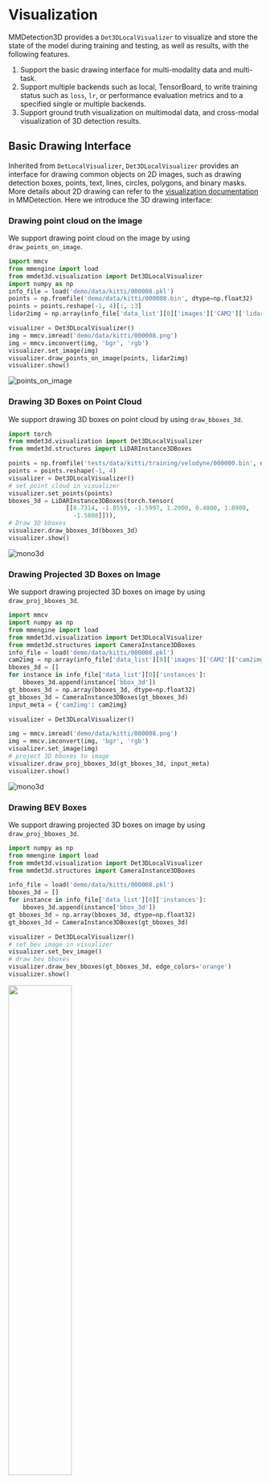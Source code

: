 # Visualization

MMDetection3D provides a `Det3DLocalVisualizer` to visualize and store the state of the model during training and testing, as well as results, with the following features.

1. Support the basic drawing interface for multi-modality data and multi-task.
2. Support multiple backends such as local, TensorBoard, to write training status such as `loss`, `lr`, or performance evaluation metrics and to a specified single or multiple backends.
3. Support ground truth visualization on multimodal data, and cross-modal visualization of 3D detection results.

## Basic Drawing Interface

Inherited from `DetLocalVisualizer`, `Det3DLocalVisualizer` provides an interface for drawing common objects on 2D images, such as drawing detection boxes, points, text, lines, circles, polygons, and binary masks. More details about 2D drawing can refer to the [visualization documentation](https://mmengine.readthedocs.io/zh_CN/latest/advanced_tutorials/visualization.html) in MMDetection. Here we introduce the 3D drawing interface:

### Drawing point cloud on the image

We support drawing point cloud on the image by using `draw_points_on_image`.

```python
import mmcv
from mmengine import load
from mmdet3d.visualization import Det3DLocalVisualizer
import numpy as np
info_file = load('demo/data/kitti/000008.pkl')
points = np.fromfile('demo/data/kitti/000008.bin', dtype=np.float32)
points = points.reshape(-1, 4)[:, :3]
lidar2img = np.array(info_file['data_list'][0]['images']['CAM2']['lidar2img'], dtype=np.float32)

visualizer = Det3DLocalVisualizer()
img = mmcv.imread('demo/data/kitti/000008.png')
img = mmcv.imconvert(img, 'bgr', 'rgb')
visualizer.set_image(img)
visualizer.draw_points_on_image(points, lidar2img)
visualizer.show()
```

![points_on_image](../../../resources/points_on_image.png)

### Drawing 3D Boxes on Point Cloud

We support drawing 3D boxes on point cloud by using `draw_bboxes_3d`.

```python
import torch
from mmdet3d.visualization import Det3DLocalVisualizer
from mmdet3d.structures import LiDARInstance3DBoxes

points = np.fromfile('tests/data/kitti/training/velodyne/000000.bin', dtype=np.float32)
points = points.reshape(-1, 4)
visualizer = Det3DLocalVisualizer()
# set point cloud in visualizer
visualizer.set_points(points)
bboxes_3d = LiDARInstance3DBoxes(torch.tensor(
                [[8.7314, -1.8559, -1.5997, 1.2000, 0.4800, 1.8900,
                  -1.5808]])),
# Draw 3D bboxes
visualizer.draw_bboxes_3d(bboxes_3d)
visualizer.show()
```

![mono3d](../../../resources/pcd.png)

### Drawing Projected 3D Boxes on Image

We support drawing projected 3D boxes on image by using `draw_proj_bboxes_3d`.

```python
import mmcv
import numpy as np
from mmengine import load
from mmdet3d.visualization import Det3DLocalVisualizer
from mmdet3d.structures import CameraInstance3DBoxes
info_file = load('demo/data/kitti/000008.pkl')
cam2img = np.array(info_file['data_list'][0]['images']['CAM2']['cam2img'], dtype=np.float32)
bboxes_3d = []
for instance in info_file['data_list'][0]['instances']:
    bboxes_3d.append(instance['bbox_3d'])
gt_bboxes_3d = np.array(bboxes_3d, dtype=np.float32)
gt_bboxes_3d = CameraInstance3DBoxes(gt_bboxes_3d)
input_meta = {'cam2img': cam2img}

visualizer = Det3DLocalVisualizer()

img = mmcv.imread('demo/data/kitti/000008.png')
img = mmcv.imconvert(img, 'bgr', 'rgb')
visualizer.set_image(img)
# project 3D bboxes to image
visualizer.draw_proj_bboxes_3d(gt_bboxes_3d, input_meta)
visualizer.show()
```

![mono3d](../../../resources/mono3d.png)

### Drawing BEV Boxes

We support drawing projected 3D boxes on image by using `draw_proj_bboxes_3d`.

```python
import numpy as np
from mmengine import load
from mmdet3d.visualization import Det3DLocalVisualizer
from mmdet3d.structures import CameraInstance3DBoxes

info_file = load('demo/data/kitti/000008.pkl')
bboxes_3d = []
for instance in info_file['data_list'][0]['instances']:
    bboxes_3d.append(instance['bbox_3d'])
gt_bboxes_3d = np.array(bboxes_3d, dtype=np.float32)
gt_bboxes_3d = CameraInstance3DBoxes(gt_bboxes_3d)

visualizer = Det3DLocalVisualizer()
# set bev image in visualizer
visualizer.set_bev_image()
# draw bev bboxes
visualizer.draw_bev_bboxes(gt_bboxes_3d, edge_colors='orange')
visualizer.show()
```

<img src="../../../resources/bev.png" width = "50%" />

### Drawing 3D Semantic Mask

We support draw segmentation mask via per-point colorization by using `draw_seg_mask`.

```python
import torch
from mmdet3d.visualization import Det3DLocalVisualizer

points = np.fromfile('tests/data/s3dis/points/Area_1_office_2.bin', dtype=np.float32)
points = points.reshape(-1, 3)
visualizer = Det3DLocalVisualizer()
mask = np.random.rand(points.shape[0], 3)
points_with_mask = np.concatenate((points, mask), axis=-1)
# Draw 3D points with mask
visualizer.draw_seg_mask(points_with_mask)
visualizer.show()
```

## Results

To see the prediction results of trained models, you can run the following command

```bash
python tools/test.py ${CONFIG_FILE} ${CKPT_PATH} --show --show-dir ${SHOW_DIR}
```

```bash
python tools/test.py ${CONFIG_FILE} ${CKPT_PATH} --show --show-dir ${SHOW_DIR}
```

After running this command, plotted results including input data and the output of networks visualized on the input will be saved in `${SHOW_DIR}`.

After running this command, you will obtain the input data, the output of networks and ground-truth labels visualized on the input (e.g. `***_gt.png` and `***_pred.png` in multi-modality detection task and vision-based detection task) in `${SHOW_DIR}`. When `show` is enabled, [Open3D](http://www.open3d.org/) will be used to visualize the results online. If you are running test in remote server without GUI, the online visualization is not supported, you can download the `results.pkl` from the remote server, and visualize the prediction results offline in your local machine.

To visualize the results with `Open3D` backend offline, you can run the following command

```bash
python tools/misc/visualize_results.py ${CONFIG_FILE} --result ${RESULTS_PATH} --show-dir ${SHOW_DIR}
```

![](../../../resources/open3d_visual.gif)

This allows the inference and results generation to be done in remote server and the users can open them on their host with GUI.

## Dataset

We also provide scripts to visualize the dataset without inference. You can use `tools/misc/browse_dataset.py` to show loaded data and ground-truth online and save them on the disk. Currently we support single-modality 3D detection and 3D segmentation on all the datasets, multi-modality 3D detection on KITTI and SUN RGB-D, as well as monocular 3D detection on nuScenes. To browse the KITTI dataset, you can run the following command

```shell
python tools/misc/browse_dataset.py configs/_base_/datasets/kitti-3d-3class.py --task det --output-dir ${OUTPUT_DIR}
```

**Notice**: Once specifying `--output-dir`, the images of views specified by users will be saved when pressing `_ESC_` in open3d window.

To verify the data consistency and the effect of data augmentation, you can also add `--aug` flag to visualize the data after data augmentation using the command as below:

```shell
python tools/misc/browse_dataset.py configs/_base_/datasets/kitti-3d-3class.py --task det --aug --output-dir ${OUTPUT_DIR}
```

If you also want to show 2D images with 3D bounding boxes projected onto them, you need to find a config that supports multi-modality data loading, and then change the `--task` args to `multi_modality-det`. An example is showed below

```shell
python tools/misc/browse_dataset.py configs/mvxnet/dv_mvx-fpn_second_secfpn_adamw_2x8_80e_kitti-3d-3class.py --task multi-modality_det --output-dir ${OUTPUT_DIR}
```

![](../../../resources/browse_dataset_multi_modality.png)

You can simply browse different datasets using different configs, e.g. visualizing the ScanNet dataset in 3D semantic segmentation task

```shell
python tools/misc/browse_dataset.py configs/_base_/datasets/scannet_seg-3d-20class.py --task seg --output-dir ${OUTPUT_DIR} --online
```

![](../../../resources/browse_dataset_seg.png)

And browsing the nuScenes dataset in monocular 3D detection task

```shell
python tools/misc/browse_dataset.py configs/_base_/datasets/nus-mono3d.py --task mono_det --output-dir ${OUTPUT_DIR} --online
```

![](../../../resources/browse_dataset_mono.png)

